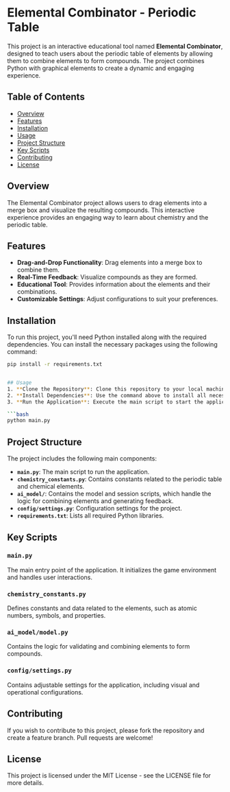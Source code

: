# Elemental Combinator - Periodic Table

This project is an interactive educational tool named **Elemental Combinator**, designed to teach users about the periodic table of elements by allowing them to combine elements to form compounds. The project combines Python with graphical elements to create a dynamic and engaging experience.

## Table of Contents
- [Overview](#overview)
- [Features](#features)
- [Installation](#installation)
- [Usage](#usage)
- [Project Structure](#project-structure)
- [Key Scripts](#key-scripts)
- [Contributing](#contributing)
- [License](#license)

## Overview
The Elemental Combinator project allows users to drag elements into a merge box and visualize the resulting compounds. This interactive experience provides an engaging way to learn about chemistry and the periodic table.

## Features
- **Drag-and-Drop Functionality**: Drag elements into a merge box to combine them.
- **Real-Time Feedback**: Visualize compounds as they are formed.
- **Educational Tool**: Provides information about the elements and their combinations.
- **Customizable Settings**: Adjust configurations to suit your preferences.

## Installation
To run this project, you'll need Python installed along with the required dependencies. You can install the necessary packages using the following command:

```bash
pip install -r requirements.txt


## Usage
1. **Clone the Repository**: Clone this repository to your local machine.
2. **Install Dependencies**: Use the command above to install all necessary dependencies.
3. **Run the Application**: Execute the main script to start the application.

```bash
python main.py
```

## Project Structure
The project includes the following main components:
- **`main.py`**: The main script to run the application.
- **`chemistry_constants.py`**: Contains constants related to the periodic table and chemical elements.
- **`ai_model/`**: Contains the model and session scripts, which handle the logic for combining elements and generating feedback.
- **`config/settings.py`**: Configuration settings for the project.
- **`requirements.txt`**: Lists all required Python libraries.

## Key Scripts
### `main.py`
The main entry point of the application. It initializes the game environment and handles user interactions.

### `chemistry_constants.py`
Defines constants and data related to the elements, such as atomic numbers, symbols, and properties.

### `ai_model/model.py`
Contains the logic for validating and combining elements to form compounds.

### `config/settings.py`
Contains adjustable settings for the application, including visual and operational configurations.

## Contributing
If you wish to contribute to this project, please fork the repository and create a feature branch. Pull requests are welcome!

## License
This project is licensed under the MIT License - see the LICENSE file for more details.
